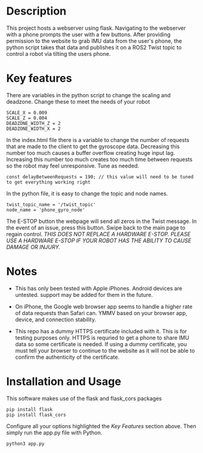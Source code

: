 # Description

This project hosts a webserver using flask. Navigating to the webserver with a phone prompts the user with a few buttons. After providing permission to the website to grab IMU data from the user's phone, the python script takes that data and publishes it on a ROS2 Twist topic to control a robot via tilting the users phone.

# Key features

There are variables in the python script to change the scaling and deadzone. Change these to meet the needs of your robot

    SCALE_X = 0.009
    SCALE_Z = 0.004
    DEADZONE_WIDTH_Z = 2
    DEADZONE_WIDTH_X = 2

In the index.html file there is a variable to change the number of requests that are made to the client to get the gyroscope data. Decreasing this number too much causes a buffer overflow creating huge input lag. Increasing this number too much creates too much time between requests so the robot may feel unresponsive. Tune as needed.

    const delayBetweenRequests = 190; // this value will need to be tuned to get everything working right

In the python file, it is easy to change the topic and node names.

    twist_topic_name = '/twist_topic'
    node_name = 'phone_gyro_node'

The E-STOP button the webpage will send all zeros in the Twist message. In the event of an issue, press this button. Swipe back to the main page to regain control. *THIS DOES NOT REPLACE A HARDWARE E-STOP. PLEASE USE A HARDWARE E-STOP IF YOUR ROBOT HAS THE ABILITY TO CAUSE DAMAGE OR INJURY.*

# Notes

* This has only been tested with Apple iPhones. Android devices are untested. support may be added for them in the future.

* On iPhone, the Google web browser app seems to handle a higher rate of data requests than Safari can. YMMV based on your browser app, device, and connection stability.

* This repo has a dummy HTTPS certificate included with it. This is for testing purposes only. HTTPS is requried to get a phone to share IMU data so some certificate is needed. If using a dummy certificate, you must tell your browser to continue to the website as it will not be able to confirm the authenticity of the certificate. 

# Installation and Usage

This software makes use of the flask and flask_cors packages

    pip install flask
    pip install flask_cors

Configure all your options highlighted the *Key Features* section above. Then simply run the app.py file with Python.

    python3 app.py


